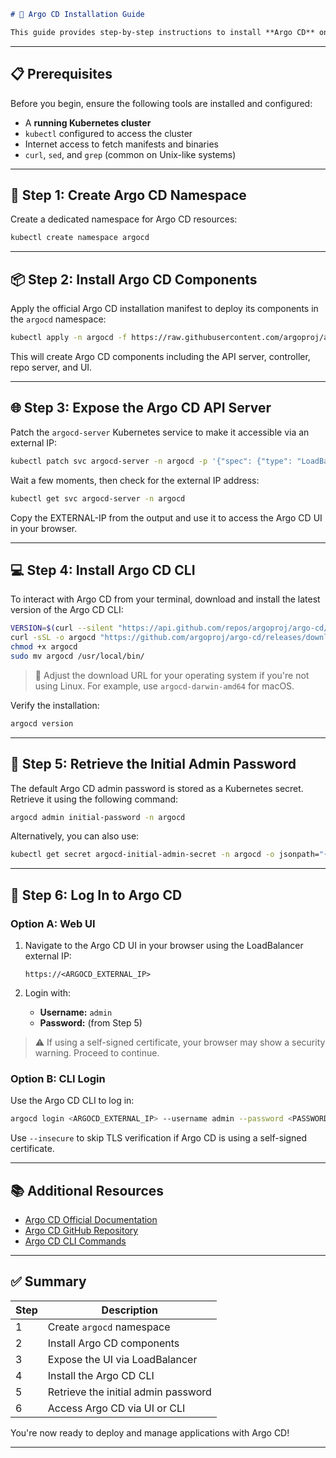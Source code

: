 
````markdown
# 🚀 Argo CD Installation Guide

This guide provides step-by-step instructions to install **Argo CD** on a Kubernetes cluster, expose its UI via a LoadBalancer service, install the Argo CD CLI, and retrieve the initial admin password.
````
---

## 📋 Prerequisites

Before you begin, ensure the following tools are installed and configured:

- A **running Kubernetes cluster**
- `kubectl` configured to access the cluster
- Internet access to fetch manifests and binaries
- `curl`, `sed`, and `grep` (common on Unix-like systems)

---

## 🧩 Step 1: Create Argo CD Namespace

Create a dedicated namespace for Argo CD resources:

```bash
kubectl create namespace argocd
```

---

## 📦 Step 2: Install Argo CD Components

Apply the official Argo CD installation manifest to deploy its components in the `argocd` namespace:

```bash
kubectl apply -n argocd -f https://raw.githubusercontent.com/argoproj/argo-cd/stable/manifests/install.yaml
```

This will create Argo CD components including the API server, controller, repo server, and UI.

---

## 🌐 Step 3: Expose the Argo CD API Server

Patch the `argocd-server` Kubernetes service to make it accessible via an external IP:

```bash
kubectl patch svc argocd-server -n argocd -p '{"spec": {"type": "LoadBalancer"}}'
```

Wait a few moments, then check for the external IP address:

```bash
kubectl get svc argocd-server -n argocd
```

Copy the EXTERNAL-IP from the output and use it to access the Argo CD UI in your browser.

---

## 💻 Step 4: Install Argo CD CLI

To interact with Argo CD from your terminal, download and install the latest version of the Argo CD CLI:

```bash
VERSION=$(curl --silent "https://api.github.com/repos/argoproj/argo-cd/releases/latest" | grep '"tag_name"' | sed -E 's/.*"([^"]+)".*/\1/')
curl -sSL -o argocd "https://github.com/argoproj/argo-cd/releases/download/${VERSION}/argocd-linux-amd64"
chmod +x argocd
sudo mv argocd /usr/local/bin/
```

> 📌 Adjust the download URL for your operating system if you're not using Linux. For example, use `argocd-darwin-amd64` for macOS.

Verify the installation:

```bash
argocd version
```

---

## 🔑 Step 5: Retrieve the Initial Admin Password

The default Argo CD admin password is stored as a Kubernetes secret. Retrieve it using the following command:

```bash
argocd admin initial-password -n argocd
```

Alternatively, you can also use:

```bash
kubectl get secret argocd-initial-admin-secret -n argocd -o jsonpath="{.data.password}" | base64 -d && echo
```

---

## 🔐 Step 6: Log In to Argo CD

### Option A: Web UI

1. Navigate to the Argo CD UI in your browser using the LoadBalancer external IP:

   ```
   https://<ARGOCD_EXTERNAL_IP>
   ```

2. Login with:

   * **Username:** `admin`
   * **Password:** (from Step 5)

> ⚠️ If using a self-signed certificate, your browser may show a security warning. Proceed to continue.

### Option B: CLI Login

Use the Argo CD CLI to log in:

```bash
argocd login <ARGOCD_EXTERNAL_IP> --username admin --password <PASSWORD> --insecure
```

Use `--insecure` to skip TLS verification if Argo CD is using a self-signed certificate.

---

## 📚 Additional Resources

* [Argo CD Official Documentation](https://argo-cd.readthedocs.io/)
* [Argo CD GitHub Repository](https://github.com/argoproj/argo-cd)
* [Argo CD CLI Commands](https://argo-cd.readthedocs.io/en/stable/cli_reference/argocd/)

---

## ✅ Summary

| Step | Description                         |
| ---- | ----------------------------------- |
| 1    | Create `argocd` namespace           |
| 2    | Install Argo CD components          |
| 3    | Expose the UI via LoadBalancer      |
| 4    | Install the Argo CD CLI             |
| 5    | Retrieve the initial admin password |
| 6    | Access Argo CD via UI or CLI        |

You're now ready to deploy and manage applications with Argo CD!

---
